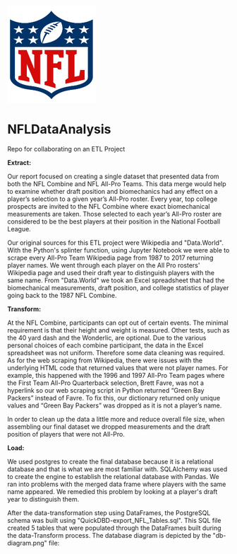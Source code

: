 <img src="1200px-National_Football_League_logo.svg.png" width="200" height="220">

# NFLDataAnalysis
Repo for collaborating on an ETL Project

**Extract:**

Our report focused on creating a single dataset that presented data from both the NFL Combine and NFL All-Pro Teams. This data merge would help to examine whether draft position and biomechanics had any effect on a player’s selection to a given year’s All-Pro roster. Every year, top college prospects are invited to the NFL Combine where exact biomechanical measurements are taken. Those selected to each year’s All-Pro roster are considered to be the best players at their position in the National Football League. 

Our original sources for this ETL project were Wikipedia and "Data.World". With the Python's splinter function, using Jupyter Notebook we were able to scrape every All-Pro Team Wikipedia page from 1987 to 2017 returning player names. We went through each player on the All Pro rosters' Wikipedia page and used their draft year to distinguish players with the same name. From "Data.World" we took an Excel spreadsheet that had the biomechanical measurements, draft position, and college statistics of player going back to the 1987 NFL Combine. 

**Transform:**

At the NFL Combine, participants can opt out of certain events. The minimal requirement is that their height and weight is measured. Other tests, such as the 40 yard dash and the Wonderlic, are optional. Due to the various personal choices of each combine participant, the data in the Excel spreadsheet was not uniform. Therefore some data cleaning was required. As for the web scraping from Wikipedia, there were issues with the underlying HTML code that returned values that were not player names. For example, this happened with the 1996 and 1997 All-Pro Team pages where the First Team All-Pro Quarterback selection, Brett Favre, was not a hyperlink so our web scraping script in Python returned “Green Bay Packers” instead of Favre. To fix this, our dictionary returned only unique values and “Green Bay Packers” was dropped as it is not a player’s name. 

In order to clean up the data a little more and reduce overall file size, when assembling our final dataset we dropped measurements and the draft position of players that were not All-Pro. 

**Load:**

We used postgres to create the final database because it is a relational database and that is what we are most familiar with. SQLAlchemy was used to create the engine to establish the relational database with Pandas. We ran into problems with the merged data frame where players with the same name appeared. We remedied this problem by looking at a player's draft year to distinguish them. 

After the data-transformation step using DataFrames, the PostgreSQL schema was built using "QuickDBD-export_NFL_Tables.sql". This SQL file created 5 tables that were populated through the DataFrames built during the data-Transform process. The database diagram is depicted by the "db-diagram.png" file: 
